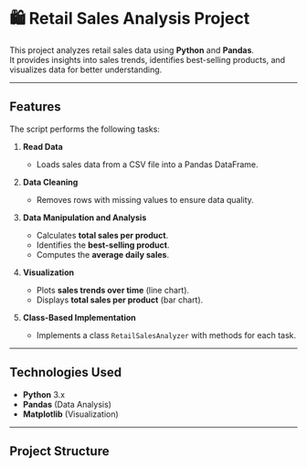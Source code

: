 # 🛍️ Retail Sales Analysis Project

This project analyzes retail sales data using **Python** and **Pandas**.  
It provides insights into sales trends, identifies best-selling products, and visualizes data for better understanding.

---

## **Features**
The script performs the following tasks:
1. **Read Data**  
   - Loads sales data from a CSV file into a Pandas DataFrame.

2. **Data Cleaning**  
   - Removes rows with missing values to ensure data quality.

3. **Data Manipulation and Analysis**
   - Calculates **total sales per product**.
   - Identifies the **best-selling product**.
   - Computes the **average daily sales**.

4. **Visualization**
   - Plots **sales trends over time** (line chart).
   - Displays **total sales per product** (bar chart).

5. **Class-Based Implementation**
   - Implements a class `RetailSalesAnalyzer` with methods for each task.

---

## **Technologies Used**
- **Python** 3.x
- **Pandas** (Data Analysis)
- **Matplotlib** (Visualization)

---

## **Project Structure**
